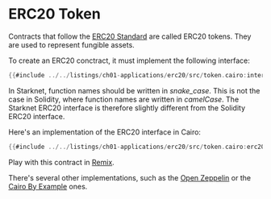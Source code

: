# ERC20 Token

Contracts that follow the [ERC20 Standard](https://eips.ethereum.org/EIPS/eip-20) are called ERC20 tokens. They are used to represent fungible assets.

To create an ERC20 conctract, it must implement the following interface:

```rust
{{#include ../../listings/ch01-applications/erc20/src/token.cairo:interface}}
```

In Starknet, function names should be written in *snake_case*. This is not the case in Solidity, where function names are written in *camelCase*.
The Starknet ERC20 interface is therefore slightly different from the Solidity ERC20 interface.

Here's an implementation of the ERC20 interface in Cairo:

```rust
{{#include ../../listings/ch01-applications/erc20/src/token.cairo:erc20}}
```

Play with this contract in [Remix](https://remix.ethereum.org/?#activate=Starknet&url=https://github.com/NethermindEth/StarknetByExample/blob/main/listings/ch01-applications/erc20/src/token.cairo).

There's several other implementations, such as the [Open Zeppelin](https://docs.openzeppelin.com/contracts-cairo/0.7.0/erc20) or the [Cairo By Example](https://cairo-by-example.com/examples/erc20/) ones.

